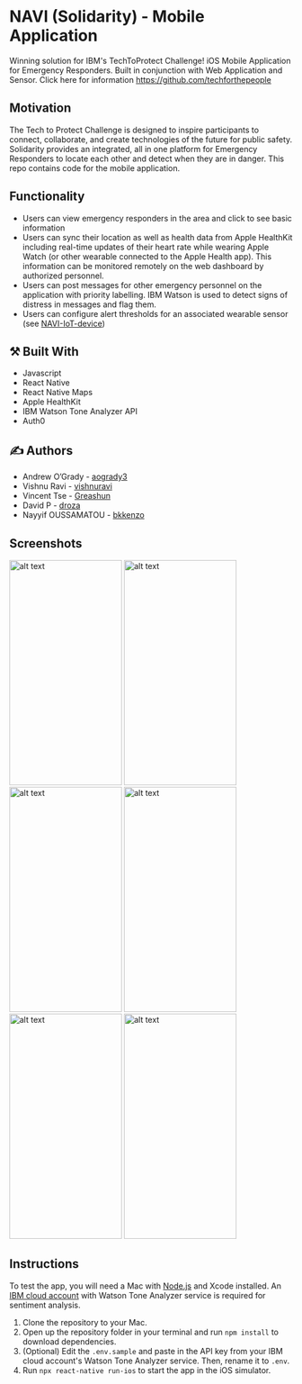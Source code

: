 #  NAVI (Solidarity) - Mobile Application

Winning solution for IBM's TechToProtect Challenge! iOS Mobile Application for Emergency Responders. Built in conjunction with Web Application and Sensor. Click here for information https://github.com/techforthepeople

## Motivation

The Tech to Protect Challenge is designed to inspire participants to connect, collaborate, and create technologies of the future for public safety. Solidarity provides an integrated, all in one platform for Emergency Responders to locate each other and detect when they are in danger. This repo contains code for the mobile application.

## Functionality

* Users can view emergency responders in the area and click to see basic information
* Users can sync their location as well as health data from Apple HealthKit including real-time updates of their heart rate while wearing Apple Watch (or other wearable connected to the Apple Health app). This information can be monitored remotely on the web dashboard by authorized personnel.
* Users can post messages for other emergency personnel on the application with priority labelling. IBM Watson is used to detect signs of distress in messages and flag them.
* Users can configure alert thresholds for an associated wearable sensor (see [NAVI-IoT-device](https://github.com/techforthepeople/NAVI-IoT-device))

## :hammer_and_pick: Built With

* Javascript
* React Native
* React Native Maps
* Apple HealthKit
* IBM Watson Tone Analyzer API
* Auth0

## :writing_hand: Authors

* Andrew O’Grady - [aogrady3](https://github.com/aogrady3)
* Vishnu Ravi - [vishnuravi](https://github.com/vishnuravi)
* Vincent Tse - [Greashun](https://github.com/Greashun)
* David P - [droza](https://github.com/droza)
* Nayyif OUSSAMATOU - [bkkenzo](https://github.com/bkkenzo)

## Screenshots

<img src="https://user-images.githubusercontent.com/36509646/68819446-03448e00-0656-11ea-805d-8a4a2bd580df.png" alt="alt text" width="200" height="400"> <img src="https://user-images.githubusercontent.com/36509646/68819496-1fe0c600-0656-11ea-8e70-0899c3261d3a.png" alt="alt text" width="200" height="400"> <img src="https://user-images.githubusercontent.com/1212163/68952426-d4c9ce80-078d-11ea-997c-3111f2d3d797.png" alt="alt text" width="200" height="400"> 
<img src="https://user-images.githubusercontent.com/1212163/68947352-3e90ab00-0783-11ea-846c-e20fb3cae137.png" alt="alt text" width="200" height="400">
<img src="https://user-images.githubusercontent.com/36509646/68819549-47379300-0656-11ea-9df7-1d8a75d6f1e6.png" alt="alt text" width="200" height="400"> <img src="https://user-images.githubusercontent.com/1212163/68947284-13a65700-0783-11ea-9ffb-50f766aecb89.png" alt="alt text" width="200" height="400">

## Instructions

To test the app, you will need a Mac with [Node.js](https://nodejs.org/) and Xcode installed. An [IBM cloud account](https://cloud.ibm.com/) with Watson Tone Analyzer service is required for sentiment analysis.

1. Clone the repository to your Mac.
2. Open up the repository folder in your terminal and run `npm install` to download dependencies.
3. (Optional) Edit the `.env.sample` and paste in the API key from your IBM cloud account's Watson Tone Analyzer service. Then, rename it to `.env`.
4. Run `npx react-native run-ios` to start the app in the iOS simulator.
